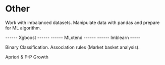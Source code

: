 # Other

Work with imbalanced datasets. Manipulate data with pandas and prepare for ML algorithm.

------ Xgboost ------
------ MLxtend ------
------ Imblearn -----

Binary Classification. Association rules (Market basket analysis).

Apriori & F-P Growth
